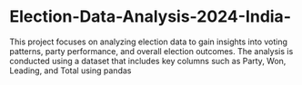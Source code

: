 # Election-Data-Analysis-2024-India-
This project focuses on analyzing election data to gain insights into voting patterns, party performance, and overall election outcomes. The analysis is conducted using a dataset that includes key columns such as Party, Won, Leading, and Total using pandas

